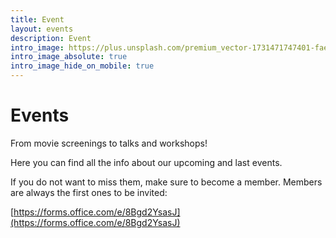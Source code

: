 ```yaml
---
title: Event
layout: events
description: Event
intro_image: https://plus.unsplash.com/premium_vector-1731471747401-fae8e5ef2021?q=80&w=2126&auto=format&fit=crop&ixlib=rb-4.0.3&ixid=M3wxMjA3fDB8MHxwaG90by1wYWdlfHx8fGVufDB8fHx8fA%3D%3D
intro_image_absolute: true
intro_image_hide_on_mobile: true
---
```


# Events 

From movie screenings to talks and workshops!

Here you can find all the info about our upcoming and last events.

If you do not want to miss them, make sure to become a member. Members are always the first ones to be invited:

[https://forms.office.com/e/8Bgd2YsasJ](https://forms.office.com/e/8Bgd2YsasJ)

